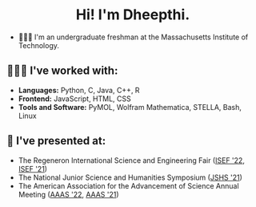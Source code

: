<h1 align="center">Hi! I'm Dheepthi.</h1>

- 👩🏾‍🎓 I'm an undergraduate freshman at the Massachusetts Institute of Technology.

## 👩🏾‍💻 I've worked with:
- **Languages:** Python, C, Java, C++, R
- **Frontend:** JavaScript, HTML, CSS
- **Tools and Software:** PyMOL, Wolfram Mathematica, STELLA, Bash, Linux

## 🔮 I've presented at:
- The Regeneron International Science and Engineering Fair ([ISEF '22](https://abstracts.societyforscience.org/Home/FullAbstract?ProjectId=22794), [ISEF '21](https://abstracts.societyforscience.org/Home/FullAbstract?ProjectId=20109))
- The National Junior Science and Humanities Symposium ([JSHS '21](http://jshs.org/wp-content/uploads/2021/06/2021-NJSHS-Abstract-Catalog.pdf))
- The American Association for the Advancement of Science Annual Meeting ([AAAS '22](https://aaas.confex.com/aaas/2022/meetingapp.cgi/Paper/30408), [AAAS '21](https://aaas.confex.com/aaas/2021/meetingapp.cgi/Paper/29091))
